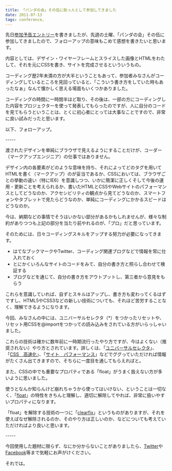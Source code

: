```yaml
---
title: 「パンダの会」その伍に助っ人として参加してきました
date: 2011-07-13
tags: conference,
---
```

先日<a href="http://re-dzine.net/2011/07/panda-vol5/">参加予告エントリー</a>を書きましたが、先週の土曜、「パンダの会」その伍に参加してきましたので、フォローアップの意味もこめて感想を書きたいと思います。

<!--more-->

内容としては、デザイン・ワイヤーフレームとスライスした画像とHTMLをわたして、それを元にCSSを書き、サイトを完成させるといういうもの。

コーディング歴2年未満の方が大半ということもあって、参加者みなさんがコーディングしているところを見回っていると、「こういう書き方をしていた時もあったなぁ」なんて懐かしく思える場面もいくつかありました。

コーディングの時間に一時間半ほど取り、その後は、一部の方にコーディングした内容をプロジェクターを使って発表してもらったのですが、人に自分のコードを見てもらうということは、とくに初心者にとっては大事なことですので、非常に良い試みだったと思います。

以下、フォローアップ。

\-----

渡されたデザインを単純にブラウザで見えるようにすることだけが、コーダー（マークアップエンジニア）の仕事ではありません。

デザイン内の各要素がどのような意味を持ち、それによってどのタグを用いてHTMLを書く（マークアップ）のが妥当であるか、CSSにおいては、ブラウザごとの挙動の違い（特にIE6）を意識しつつ、いかに簡潔に正しくそして今後の運用・更新ことを考えられるか、書いたHTMLとCSSやWebサイトのパフォーマンスとしてどうなのか、アクセシビリティの観点から見てどうなのか、スマートフォンやタブレットで見たらどうなのか、単純にコーディングにかかるスピードはどうなのか。

今は、納期などの事情でそうはいかない部分があるかもしれませんが、様々な制約がありつつも上記の部分を当たり前やれるのが、「プロ」だと思っています。

そのためには、日々コーディングスキルをアップする努力が必要になってきます。

<ul>
<li>はてなブックマークやTwitter、コーディング関連ブログなどで情報を常に仕入れておく</li>
<li>とにかくいろんなサイトのコードをみて、自分の書き方と照らし合わせて検証する</li>
<li>ブログなどを通じて、自分の書き方をアウトプットし、第三者から意見をもらう</li>
</ul>

これらを意識していれば、自ずとスキルはアップし、書き方も変わってくるはずですし、HTML5やCSS3などの新しい技術についても、それほど苦労することなく、理解できるようになります。

今回、みなさんの中には、ユニバーサルセレクタ（*）をつかったリセットや、リセット用CSSを@importをつかっての読み込みをされている方がいらっしゃいました。

これらの技術は確かに数年前に一時期流行ったやり方ですが、今はよくない（推奨されない）やり方とされています。詳しくは、「<a href="http://www.google.co.jp/search?aq=f&sourceid=chrome&ie=UTF-8&q=%E3%83%A6%E3%83%8B%E3%83%90%E3%83%BC%E3%82%B5%E3%83%AB%E3%82%BB%E3%83%AC%E3%82%AF%E3%82%BF">ユニバーサルセレクタ</a>」、「<a href="http://www.google.co.jp/search?aq=f&sourceid=chrome&ie=UTF-8&q=CSS+%E9%AB%98%E9%80%9F%E5%8C%96">CSS　高速化</a>」、「<a href="http://www.google.co.jp/search?sourceid=chrome&ie=UTF-8&q=%E3%82%B5%E3%82%A4%E3%83%88+%E3%83%91%E3%83%95%E3%82%A9%E3%83%BC%E3%83%9E%E3%83%B3%E3%82%B9">サイト　パフォーマンス</a>」などでググっていただければ情報がたくさん出てきますので、そちらに一度目を通してもらえればと。

また、CSSの中でも重要なプロパティである「float」がうまく扱えない方が多いように思いました。

使うとなんか知らんけど崩れちゃうから使ってはいけない、ということは一切なく、「<a href="http://w3g.jp/css/display_position/float">float</a>」の特性をきちんと理解し、適切に解除してやれば、非常に扱いやすいプロパティになります。

「float」を解除する技術の一つに「<a href="http://www.google.co.jp/search?aq=f&sourceid=chrome&ie=UTF-8&q=clearfix">clearfix</a>」というものがありますが、それを使えばなぜ解除されるのか、そのやり方は正しいのか、などについても考えていただければより良いと思います。

\-----

今回使用した題材に限らず、なにか分からないことがありましたら、<a href="http://twitter.com/konitter">Twitter</a>や<a href="http://www.facebook.com/konitter">Facebook</a>等まで気軽にお声がけください。

それでは。